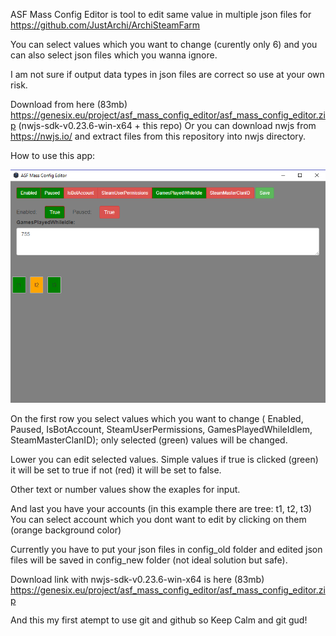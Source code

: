 ASF Mass Config Editor is tool to edit same value in multiple json files for https://github.com/JustArchi/ArchiSteamFarm

You can select values which you want to change (curently only 6) and you can also select json files which you wanna ignore.

I am not sure if output data types in json files are correct so use at your own risk.

Download from here (83mb) https://genesix.eu/project/asf_mass_config_editor/asf_mass_config_editor.zip (nwjs-sdk-v0.23.6-win-x64 + this repo)
Or you can download nwjs from https://nwjs.io/ and extract files from this repository into nwjs directory.


How to use this app:

![how_to](_howto/how_to.png)

On the first row you select values which you want to change ( Enabled, Paused, IsBotAccount, SteamUserPermissions, GamesPlayedWhileIdlem, SteamMasterClanID); only selected (green) values will be changed.

Lower you can edit selected values. Simple values if true is clicked (green) it will be set to true if not (red) it will be set to false.

Other text or number values show the exaples for input.

And last you have your accounts (in this example there are tree: t1, t2, t3)
You can select account which you dont want to edit by clicking on them (orange background color)

Currently you have to put your json files in config_old folder and edited json files will be saved in config_new folder (not ideal solution but safe).




Download link with nwjs-sdk-v0.23.6-win-x64 is here (83mb) https://genesix.eu/project/asf_mass_config_editor/asf_mass_config_editor.zip

And this my first atempt to use git and github so Keep Calm and git gud!
